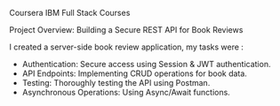 Coursera IBM Full Stack Courses

Project Overview: Building a Secure REST API for Book Reviews

I created a server-side book review application, my tasks were :

- Authentication: Secure access using Session & JWT authentication.
- API Endpoints: Implementing CRUD operations for book data.
- Testing: Thoroughly testing the API using Postman.
- Asynchronous Operations: Using Async/Await functions.
